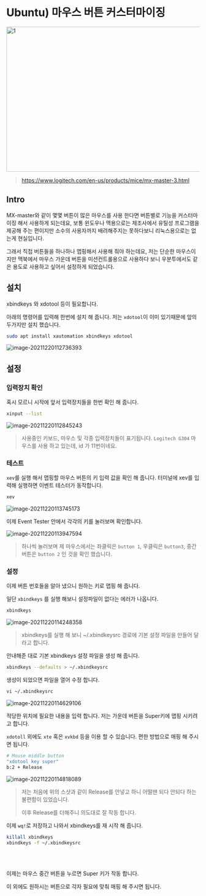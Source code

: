 # Ubuntu) 마우스 버튼 커스터마이징

<img src=https://raw.githubusercontent.com/Shane-Park/mdblog/main/OS/linux/ubuntu/mouseMapping.assets/image-20211220124140207.webp width=750 height=378 alt=1>

> https://www.logitech.com/en-us/products/mice/mx-master-3.html

## Intro

 MX-master와 같이 몇몇 버튼이 많은 마우스를 사용 한다면 버튼별로 기능을 커스터마이징 해서 사용하게 되는데요, 보통 윈도우나 맥용으로는 제조사에서 유틸성 프로그램을 제공해 주는 편이지만 소수의 사용자까지 배려해주지는 못하다보니 리눅스용으로는 없는게 현실입니다.

그래서 직접 버튼들을 하나하나 맵핑해서 사용해 줘야 하는데요, 저는 단순한 마우스이지만 맥북에서 마우스 가운데 버튼을 미션컨트롤용으로 사용하다 보니 우분투에서도 같은 용도로 사용하고 싶어서 설정하게 되었습니다.

## 설치

xbindkeys 와 xdotool 등이 필요합니다.

아래의 명령어를 입력해 한번에 설치 해 줍니다. 저는 `xdotool`이 이미 있기때문에 앞의 두가지만 설치 했습니다.

```bash
sudo apt install xautomation xbindkeys xdotool
```

![image-20211220112736393](https://raw.githubusercontent.com/Shane-Park/mdblog/main/OS/linux/ubuntu/mouseMapping.assets/image-20211220112736393.webp)

## 설정

### 입력장치 확인

혹시 모르니 시작에 앞서 입력장치들을 한번 확인 해 줍니다.

```bash
xinput --list
```

![image-20211220112845243](https://raw.githubusercontent.com/Shane-Park/mdblog/main/OS/linux/ubuntu/mouseMapping.assets/image-20211220112845243.webp)

> 사용중인 키보드, 마우스 및 각종 입력장치들이 표기됩니다. `Logitech G304` 마우스를 사용 하고 있는데, id 가 11번이네요.

### 테스트

`xev`를 실행 해서 맵핑할 마우스 버튼의 키 입력 값을 확인 해 줍니다. 터미널에 xev를 입력해 실행하면 이벤트 테스터가 동작합니다.

```bash
xev
```

![image-20211220113745173](https://raw.githubusercontent.com/Shane-Park/mdblog/main/OS/linux/ubuntu/mouseMapping.assets/image-20211220113745173.webp)

이제 Event Tester 안에서 각각의 키를 눌러보며 확인합니다.

![image-20211220113947594](https://raw.githubusercontent.com/Shane-Park/mdblog/main/OS/linux/ubuntu/mouseMapping.assets/image-20211220113947594.webp)

> 하나씩 눌러보며 제 마우스에서는 좌클릭은 `button 1`, 우클릭은 `button3`, 중간 버튼은 `button 2` 인 것을 확인 했습니다.

### 설정

이제 버튼 번호들을 알아 냈으니 원하는 키로 맵핑 해 줍니다.

일단 `xbindkeys` 를 실행 해보니 설정파일이 없다는 에러가 나옵니다.

```bash
xbindkeys
```

![image-20211220114248358](https://raw.githubusercontent.com/Shane-Park/mdblog/main/OS/linux/ubuntu/mouseMapping.assets/image-20211220114248358.webp)

> xbindkeys를 실행 해 보니 ~/.xbindkeysrc 경로에 기본 설정 파일을 만들어 달라고 합니다.

안내해준 대로 기본 xbindkeys 설정 파일을 생성 해 줍니다.

```bash
xbindkeys --defaults > ~/.xbindkeysrc
```

생성이 되었으면 파일을 열어 수정 합니다.

```bash
vi ~/.xbindkeysrc
```

![image-20211220114629106](https://raw.githubusercontent.com/Shane-Park/mdblog/main/OS/linux/ubuntu/mouseMapping.assets/image-20211220114629106.webp)

적당한 위치에 필요한 내용을 입력 합니다. 저는 가운데 버튼을 Super키에 맵핑 시키려고 합니다.

`xdotoll` 외에도 `xte` 혹은 `xvkbd` 등을 이용 할 수 있습니다. 편한 방법으로 매핑 해 주시면 됩니다.

```bash
# Mouse middle button
"xdotool key super"
b:2 + Release
```

![image-20211220114818089](https://raw.githubusercontent.com/Shane-Park/mdblog/main/OS/linux/ubuntu/mouseMapping.assets/image-20211220114818089.webp)

> 저는 처음에 위의 스샷과 같이 Release를 안넣고 하니 어떨땐 되다 안되다 하는 불편함이 있었습니다. 
>
> 이후 Release를 더해주니 의도대로 잘 작동 합니다.

이제 `wq!`로 저장하고 나와서 xbindkeys를 재 시작 해 줍니다.

```bash
killall xbindkeys
xbindkeys -f ~/.xbindkeysrc 

```

<br><br>

이제는 마우스 중간 버튼을 누르면 Super 키가 작동 합니다.

이 외에도 원하시는 버튼으로 각자 필요에 맞춰 매핑 해 주시면 됩니다.



